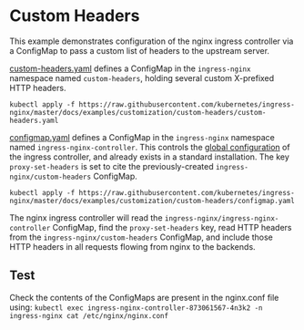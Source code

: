 # Custom Headers

This example demonstrates configuration of the nginx ingress controller via
a ConfigMap to pass a custom list of headers to the upstream
server.

[custom-headers.yaml](custom-headers.yaml) defines a ConfigMap in the `ingress-nginx` namespace named `custom-headers`, holding several custom X-prefixed HTTP headers.

```console
kubectl apply -f https://raw.githubusercontent.com/kubernetes/ingress-nginx/master/docs/examples/customization/custom-headers/custom-headers.yaml
```

[configmap.yaml](configmap.yaml) defines a ConfigMap in the `ingress-nginx` namespace named `ingress-nginx-controller`. This controls the [global configuration](../../../user-guide/nginx-configuration/configmap.md) of the ingress controller, and already exists in a standard installation. The key `proxy-set-headers` is set to cite the previously-created `ingress-nginx/custom-headers` ConfigMap.

```console
kubectl apply -f https://raw.githubusercontent.com/kubernetes/ingress-nginx/master/docs/examples/customization/custom-headers/configmap.yaml
```

The nginx ingress controller will read the `ingress-nginx/ingress-nginx-controller` ConfigMap, find the `proxy-set-headers` key, read HTTP headers from the `ingress-nginx/custom-headers` ConfigMap, and include those HTTP headers in all requests flowing from nginx to the backends.

## Test

Check the contents of the ConfigMaps are present in the nginx.conf file using:
`kubectl exec ingress-nginx-controller-873061567-4n3k2 -n ingress-nginx cat /etc/nginx/nginx.conf`
